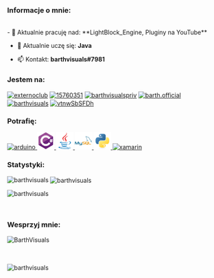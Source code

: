 <h3 align="left">Informacje o mnie:</h3>
<br>
- 🔭 Aktualnie pracuję nad: **LightBlock_Engine, Pluginy na YouTube**

- 🌱 Aktualnie uczę się: **Java**

- 📫 Kontakt: **barthvisuals#7981**


<h3 align="left">Jestem na:</h3>
<p align="left">
<a href="https://twitter.com/externoclub" target="blank"><img align="center" src="https://icons-for-free.com/iconfiles/png/512/twitter+twitter+logo+website+icon-1320190502299816317.png" alt="externoclub" height="30" width="40" /></a>
<a href="https://stackoverflow.com/users/15760351" target="blank"><img align="center" src="https://upload.wikimedia.org/wikipedia/commons/thumb/e/ef/Stack_Overflow_icon.svg/768px-Stack_Overflow_icon.svg.png" alt="15760351" height="30" width="40" /></a>
<a href="https://fb.com/barthvisualspriv" target="blank"><img align="center" src="https://partner-bud.pl/wp-content/uploads/2016/11/facebook-icon-preview-1.png" alt="barthvisualspriv" height="30" width="40" /></a>
<a href="https://instagram.com/barth.official" target="blank"><img align="center" src="https://upload.wikimedia.org/wikipedia/commons/thumb/a/a5/Instagram_icon.png/1024px-Instagram_icon.png" alt="barth.official" height="30" width="40" /></a>
<a href="https://www.youtube.com/c/barthvisuals" target="blank"><img align="center" src="https://upload.wikimedia.org/wikipedia/commons/thumb/0/09/YouTube_full-color_icon_%282017%29.svg/800px-YouTube_full-color_icon_%282017%29.svg.png" alt="barthvisuals" height="30" width="40" /></a>
<a href="https://discord.gg/vtnwSbSFDh" target="blank"><img align="center" src="https://cdn.iconscout.com/icon/free/png-512/discord-3-569463.png" alt="vtnwSbSFDh" height="30" width="40" /></a>
</p>

<h3 align="left">Potrafię:</h3>
<p align="left"> <a href="https://www.arduino.cc/" target="_blank"> <img src="https://cdn.worldvectorlogo.com/logos/arduino-1.svg" alt="arduino" width="40" height="40"/> </a> <a href="https://www.w3schools.com/cs/" target="_blank"> <img src="https://raw.githubusercontent.com/devicons/devicon/master/icons/csharp/csharp-original.svg" alt="csharp" width="40" height="40"/> </a> <a href="https://www.java.com" target="_blank"> <img src="https://raw.githubusercontent.com/devicons/devicon/master/icons/java/java-original.svg" alt="java" width="40" height="40"/> </a> <a href="https://www.mysql.com/" target="_blank"> <img src="https://raw.githubusercontent.com/devicons/devicon/master/icons/mysql/mysql-original-wordmark.svg" alt="mysql" width="40" height="40"/> </a> <a href="https://www.python.org" target="_blank"> <img src="https://raw.githubusercontent.com/devicons/devicon/master/icons/python/python-original.svg" alt="python" width="40" height="40"/> </a> <a href="https://dotnet.microsoft.com/apps/xamarin" target="_blank"> <img src="https://raw.githubusercontent.com/detain/svg-logos/780f25886640cef088af994181646db2f6b1a3f8/svg/xamarin.svg" alt="xamarin" width="40" height="40"/> </a> </p>

<h3 align="left">Statystyki:</h3>
<p><img align="left" src="https://github-readme-stats.vercel.app/api?username=barthvisuals&show_icons=true&theme=radical&locale=en" alt="barthvisuals" />
</p>

<p>&nbsp;<img align="center" src="https://github-readme-stats.vercel.app/api/top-langs?username=barthvisuals&show_icons=true&theme=radical&locale=en&layout=compact" alt="barthvisuals" />
</p>

<p>&nbsp;<img align="left" src="https://github-readme-stats.vercel.app/api/wakatime?username=BarthVisuals&theme=radical" alt="barthvisuals" /><br>
</p><br>

<h3 align="left">Wesprzyj mnie:</h3>
<p><a href="https://www.buymeacoffee.com/BarthVisuals"> <img align="left" src="https://cdn.buymeacoffee.com/buttons/v2/default-yellow.png" height="50" width="210" alt="BarthVisuals" /></a></p><br><br>

<br>

<p align="left"> <img src="https://komarev.com/ghpvc/?username=barthvisuals&label=Profile%20views&color=0e75b6&style=flat" alt="barthvisuals" /> </p>
